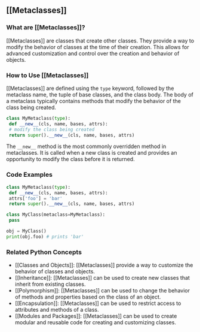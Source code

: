 ## [[Metaclasses]]

### What are [[Metaclasses]]?
 [[Metaclasses]] are classes that create other classes. They provide a way to modify the behavior of classes at the time of their creation. This allows for advanced customization and control over the creation and behavior of objects.

### How to Use [[Metaclasses]]
 [[Metaclasses]] are defined using the `type` keyword, followed by the metaclass name, the tuple of base classes, and the class body. The body of a metaclass typically contains methods that modify the behavior of the class being created.

```python
class MyMetaclass(type):
 def __new__(cls, name, bases, attrs):
 # modify the class being created
 return super().__new__(cls, name, bases, attrs)
```

The `__new__` method is the most commonly overridden method in metaclasses. It is called when a new class is created and provides an opportunity to modify the class before it is returned.

### Code Examples
```python
class MyMetaclass(type):
 def __new__(cls, name, bases, attrs):
 attrs['foo'] = 'bar'
 return super().__new__(cls, name, bases, attrs)

class MyClass(metaclass=MyMetaclass):
 pass

obj = MyClass()
print(obj.foo) # prints 'bar'
```

### Related Python Concepts

- [[Classes and Objects]]: [[Metaclasses]] provide a way to customize the behavior of classes and objects.
- [[Inheritance]]: [[Metaclasses]] can be used to create new classes that inherit from existing classes.
- [[Polymorphism]]: [[Metaclasses]] can be used to change the behavior of methods and properties based on the class of an object.
- [[Encapsulation]]: [[Metaclasses]] can be used to restrict access to attributes and methods of a class.
- [[Modules and Packages]]: [[Metaclasses]] can be used to create modular and reusable code for creating and customizing classes.